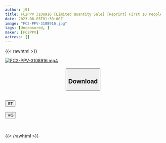 ```yaml
---
author: j91
title: FC2PPV 3108916 [Limited Quantity Sale] [Reprint] First 10 People 17800 → 10000 [First Shot] A Talent Who Passed The Nogizaka Audition! Yun-Chan, A Petite 148cm Super Slender Beauty Who Has Only One Experience!
date: 2023-08-03T01:30:00Z
image: "FC2-PPV-3108916.jpg"
tags: [Uncensored, ]
maker: [FC2PPV]
actress: []
---
```



{{< rawhtml >}}

<div class="video" data-videoid="JzkPxzXz9kObydB">
    <a href="javascript:;">
        <img src="https://my.j91.asia/posts/FC2-PPV-3108916/FC2-PPV-3108916.jpg" width="WIDTH" height="HEIGHT" alt="FC2-PPV-3108916.mp4" loading="lazy">
    </a>
</div>

<script type="text/javascript" src="https://j91.asia/asset/on-demand-st.js"></script>

<br>
  <link rel="stylesheet" href="https://j91.asia/asset/bs5.css">
  
  <center>
  <button class="btn btn-primary" type="button" data-bs-toggle="collapse" data-bs-target=".multi-collapse" aria-expanded="false" aria-controls="multiCollapseExample1 multiCollapseExample2"><h2>Download</h2></button></center>
</p>
<div class="row">
  <div class="col">
    <div class="collapse multi-collapse" id="multiCollapseExample1">
      <div class="card card-body">
	      	      <br>
<div class="buttons">  
<a href="https://streamtape.to/v/JzkPxzXz9kObydB"><button class="btn-hover color-3"><i class="fa fa-download"></i> ST</button></a></div>
    </div>
  </div>
</div>
  <div class="col">
    <div class="collapse multi-collapse" id="multiCollapseExample2">
      <div class="card card-body">
	      <br>
<div class="buttons">
    <a href="https://vgembed.com/v/OdaBB80bWztk66"><button class="btn-hover color-9"><i class="fa fa-download"></i> VG</button></a></div>
<br><br>
      </div>
    </div>
  </div>
</div>

{{< /rawhtml >}}